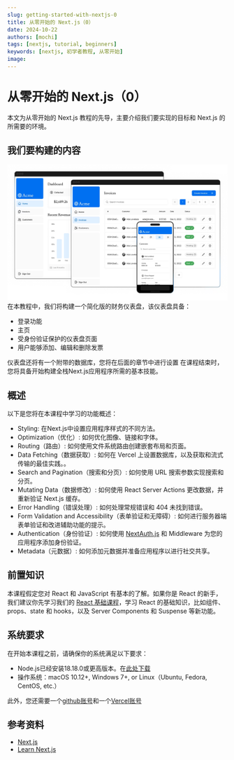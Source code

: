 ```yaml
---
slug: getting-started-with-nextjs-0
title: 从零开始的 Next.js（0）
date: 2024-10-22
authors: [mochi]
tags: [nextjs, tutorial, beginners]
keywords: [nextjs, 初学者教程, 从零开始]
image: 
---
```

# 从零开始的 Next.js（0）

本文为从零开始的 Next.js 教程的先导，主要介绍我们要实现的目标和 Next.js 的所需要的环境。

<!-- truncate -->

## 我们要构建的内容

![构建内容](./images/nextjs-0-1.png)
    在本教程中，我们将构建一个简化版的财务仪表盘，该仪表盘具备：

- 登录功能
- 主页
- 受身份验证保护的仪表盘页面
- 用户能够添加、编辑和删除发票

仪表盘还将有一个附带的数据库，您将在后面的章节中进行设置
在课程结束时，您将具备开始构建全栈Next.js应用程序所需的基本技能。

## 概述

 以下是您将在本课程中学习的功能概述：

- Styling: 在Next.js中设置应用程序样式的不同方法。
- Optimization（优化）: 如何优化图像、链接和字体。
- Routing（路由）: 如何使用文件系统路由创建嵌套布局和页面。
- Data Fetching（数据获取）: 如何在 Vercel 上设置数据库，以及获取和流式传输的最佳实践。。
- Search and Pagination（搜索和分页）: 如何使用 URL 搜索参数实现搜索和分页。
- Mutating Data（数据修改）: 如何使用 React Server Actions 更改数据，并重新验证 Next.js 缓存。
- Error Handling（错误处理）: 如何处理常规错误和 404 未找到错误。
- Form Validation and Accessibility（表单验证和无障碍）: 如何进行服务器端表单验证和改进辅助功能的提示。
- Authentication（身份验证）: 如何使用 [NextAuth.js](https://next-auth.js.org/) 和 Middleware 为您的应用程序添加身份验证。
- Metadata（元数据）: 如何添加元数据并准备应用程序以进行社交共享。

## 前置知识

本课程假定您对 React 和 JavaScript 有基本的了解。如果你是 React 的新手，我们建议你先学习我们的 [React 基础课程](https://nextjs.org/learn/react-foundations)，学习 React 的基础知识，比如组件、props、state 和 hooks，以及 Server Components 和 Suspense 等新功能。

## 系统要求

在开始本课程之前，请确保你的系统满足以下要求：

- Node.js已经安装18.18.0或更高版本。在[此处下载](https://nodejs.org/zh-cn)
- 操作系统：macOS 10.12+, Windows 7+, or Linux（Ubuntu, Fedora, CentOS, etc.）

此外，您还需要一个[github账号](https://github.com/)和一个[Vercel账号](https://vercel.com/)

## 参考资料

- [Next.js](https://nextjs.org/)
- [Learn Next.js](https://nextjs.org/learn/dashboard-app)

